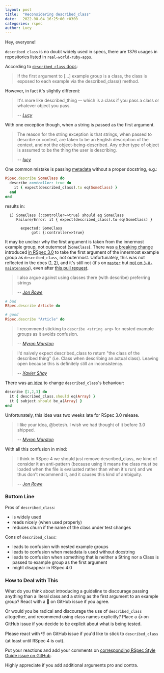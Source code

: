 ```yaml
---
layout: post
title:  "Reconsidering described_class"
date:   2022-08-04 16:25:00 +0300
categories: rspec
author: Lucy
---
```


Hey, everyone!

`described_class` is no doubt widely used in specs, there are 1376 usages in repositories listed in [`real-world-ruby-apps`](https://github.com/jeromedalbert/real-world-ruby-apps).

According to [`described_class` docs](https://relishapp.com/rspec/rspec-core/v/3-8/docs/metadata/described-class):

> If the first argument to [...] example group is a class, the class is exposed to each example via the described_class() method.

However, in fact it's slightly different:

> It's more like described_thing -- which is a class if you pass a class or whatever object you pass.
>
> -- <cite>[Lucy ](https://github.com/rspec/rspec-core/issues/1610#issuecomment-46236668)</cite>

With one exception though, when a string is passed as the first argument.

> The reason for the string exception is that strings, when passed to describe or context, are taken to be an English description of the context, and not the object-being-described.
> Any other type of object is assumed to be the thing the user is describing.
>
> -- <cite>[lucy](https://github.com/rspec/rspec-core/issues/1610#issuecomment-46236668)</cite>

One common mistake is passing [metadata](https://relishapp.com/rspec/rspec-core/v/3-8/docs/metadata/user-defined-metadata) without a proper docstring, e.g.:

```ruby
RSpec.describe SomeClass do
  describe controller: true do
    it { expect(described_class).to eq(SomeClass) }
  end
end
```

results in:

```
  1) SomeClass {:controller=>true} should eq SomeClass
     Failure/Error: it { expect(described_class).to eq(SomeClass) }

       expected: SomeClass
            got: {:controller=>true}
```

It may be unclear why the first argument is taken from the innermost example group, not outermost (`SomeClass`).
There was [a breaking change](https://github.com/rspec/rspec-core/pull/1361) introduced [in RSpec 3.0](https://github.com/rspec/rspec-core/blob/master/Changelog.md#300rc1--2014-05-18) to take the first argument of the innermost example group as `described_class`, not outermost.
Unfortunately, this was not reflected in the docs ([1](https://relishapp.com/rspec/rspec-core/v/3-8/docs/metadata/described-class), [2](https://relishapp.com/rspec/rspec-core/v/3-8/docs/subject/implicitly-defined-subject)), and it's still not (it's on [`master`](https://github.com/rspec/rspec-core/blob/master/features/metadata/described_class.feature) but [not on `3-8-maintenance`](https://github.com/rspec/rspec-core/blob/3-8-maintenance/features/metadata/described_class.feature)), even after [this pull request](https://github.com/rspec/rspec-core/pull/2629).

> I also argue against using classes there (with describe) preferring strings
>
> -- <cite>[Jon Rowe](https://github.com/rspec/rspec-core/issues/1610#issuecomment-46255261)</cite>

```ruby
# bad
RSpec.describe Article do

# good
RSpec.describe "Article" do
```

> I recommend sticking to `describe <string arg>` for nested example groups as it avoids confusion.
>
> -- <cite>[Myron Marston](https://github.com/rspec/rspec-core/issues/1610#issuecomment-46236668)</cite>

> I'd naively expect described_class to return "the class of the described thing" (i.e. Class when describing an actual class). Leaving open because this is definitely still an inconsistency.
>
> -- <cite>[Xavier Shay](https://github.com/rspec/rspec-core/issues/1610#issuecomment-272717207)</cite>

There was [an idea](https://github.com/rspec/rspec-core/issues/1610#issuecomment-46316040) to change `described_class`'s behaviour:

```ruby
describe [1,2,3] do
  it { described_class.should eq(Array) }
  it { subject.should be_a(Array) }
end
```

Unfortunately, this idea was two weeks late for RSpec 3.0 release.

> I like your idea, @betesh. I wish we had thought of it before 3.0 shipped.
>
> -- <cite>[Myron Marston](https://github.com/rspec/rspec-core/issues/1610#issuecomment-46324892)</cite>

With all this confusion in mind:

> I think in RSpec 4 we should just remove described_class, we kind of consider it an anti-pattern (because using it means the class must be loaded when the file is evaluated rather than when it's run) and we thus don't recommend it, and it causes this kind of ambiguity.
>
> -- <cite>[Jon Rowe](https://github.com/rspec/rspec-core/issues/1610#issuecomment-515507697)</cite>

### Bottom Line

Pros of `described_class`:
 - is widely used
 - reads nicely (when used properly)
 - reduces churn if the name of the class under test changes

Cons of `described_class`:
 - leads to confusion with nested example groups
 - leads to confusion when metadata is used without docstring
 - leads to confusion when something that is neither a String nor a Class is passed to example group as the first argument
 - might disappear in RSpec 4.0

### How to Deal with This

What do you think about introducing a guideline to discourage passing anything than a literal class and a string as the first argument to an example group?
React with a :rocket: on GitHub issue if you agree.

Or would you be radical and discourage the use of `described_class` altogether, and recommend using class names explicitly?
Place a :+1: on GitHub issue if you decide to be explicit about what is being tested.

Please react with :-1: on GitHub issue if you'd like to stick to `described_class` (at least until RSpec 4 is out).

Put your reactions and add your comments on [corresponding RSpec Style Guide issue on GitHub](https://github.com/rubocop-hq/rspec-style-guide/issues/104).

Highly appreciate if you add additional arguments pro and contra.

